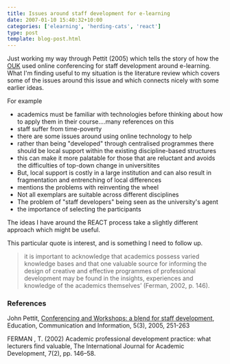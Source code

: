 ```yaml
---
title: Issues around staff development for e-learning
date: 2007-01-10 15:40:32+10:00
categories: ['elearning', 'herding-cats', 'react']
type: post
template: blog-post.html
---
```

Just working my way through Pettit (2005) which tells the story of how the [OUK](http://www.open.ac.uk/) used online conferencing for staff development around e-learning. What I'm finding useful to my situation is the literature review which covers some of the issues around this issue and which connects nicely with some earlier ideas.

For example

- academics must be familiar with technologies before thinking about how to apply them in their course....many references on this
- staff suffer from time-poverty
- there are some issues around using online technology to help
- rather than being "developed" through centralised programmes there should be local support within the existing discipline-based structures
- this can make it more palatable for those that are reluctant and avoids the difficulties of top-down change in universitites
- But, local support is costly in a large institution and can also result in fragmentation and entrenching of local differences
- mentions the problems with reinventing the wheel
- Not all exemplars are suitable across different disciplines
- The problem of "staff developers" being seen as the university's agent
- the importance of selecting the participants

The ideas I have around the REACT process take a slightly different approach which might be useful.

This particular quote is interest, and is something I need to follow up.

> it is important to acknowledge that academics possess varied knowledge bases and that one valuable source for informing the design of creative and effective programmes of professional development may be found in the insights, experiences and knowledge of the academics themselves’ (Ferman, 2002, p. 146).

### References

John Pettit, [Conferencing and Workshops: a blend for staff development](http://cq-pan.cqu.edu.au/david-jones/Reading/papers/9/staffDevelopmentElearning.pdf), Education, Communication and Information, 5(3), 2005, 251-263

FERMAN , T. (2002) Academic professional development practice: what lecturers find valuable, The International Journal for Academic Development, 7(2), pp. 146–58.